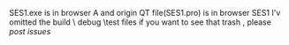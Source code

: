 SES1.exe is in browser A
and origin QT file(SES1.pro) is in browser SES1
I'v omitted the build \ debug \test files    if you want to see that trash , please _post_ _issues_
